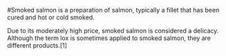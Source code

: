 #Smoked salmon 
is a preparation of salmon, typically a fillet that has been cured and hot or cold smoked.

Due to its moderately high price, smoked salmon is considered a delicacy. Although the term lox is sometimes applied to smoked salmon, they are different products.[1]
